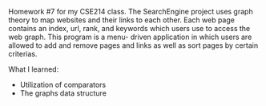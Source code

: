 Homework #7 for my CSE214 class. The SearchEngine project uses graph theory to map websites and their links to each other. 
Each web page contains an index, url, rank, and keywords which users use to access the web graph. This program is a menu-
driven application in which users are allowed to add and remove pages and links as well as sort pages by certain criterias.

What I learned:
 - Utilization of comparators
 - The graphs data structure
